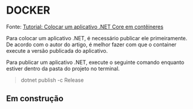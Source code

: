 # DOCKER

Fonte: [Tutorial: Colocar um aplicativo .NET Core em contêineres](https://docs.microsoft.com/pt-br/dotnet/core/docker/build-container?tabs=windows)

Para colocar um aplicativo .NET, é necessário publicar ele primeiramente. De acordo com o autor do artigo, é melhor fazer com que o container execute a versão publicada do aplicativo.

Para publicar um aplicativo .NET, execute o seguinte comando enquanto estiver dentro da pasta do projeto no terminal.

>dotnet publish -c Release

## Em construção